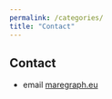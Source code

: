```yaml
---
permalink: /categories/
title: "Contact"
---
```


## Contact

- email [maregraph.eu](mailto:joanna.goley@vliz.be)



